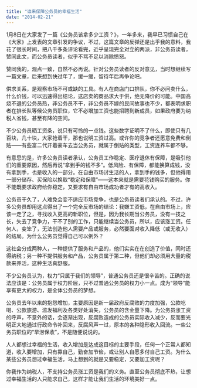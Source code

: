 ```yaml
---
title: "谁来保障公务员的幸福生活"
date: "2014-02-21"
---
```


1月8日在大家发了一篇《公务员该拿多少工资？》，一年多来，我早已习惯自己在《大家》上发表的文章引发的争议，不过，这篇文章的反弹还是出乎我的意料，我花了很长时间，把八千多条评论看完，近乎呈现完全对立的两派，非公务员读者，赞同此文，而公务员读者，似乎不骂不足以消除愤怒。

赞同我的，观点一致，自然不必再说。针对公务员读者的反对意见，当时想继续写一篇文章，后来想到快过年了，缓一缓，留待年后再争论吧。

供求关系，是观察市场不可或缺的工具。有人在商店门口排队，你不必问卖什么，什么价钱，可以迅速得出结论，这店卖的商品求大于供，绝无降价的可能。中国高烧不退的公务员热，非公务员不干，非公务员不嫁的民间故事也不少，都表明求职者在排长队等候公务员职位，它不必增加工资也能招聘到新成员，如果政府要为纳税人省钱，甚至有降的空间。

不少公务员晒工资条，说只有可怜的一点钱。这些数字证明不了什么，即使只有几百块，几十块，大家抢着干，那也说明工资过高。或许你的竞争者还愿意免费和倒贴——有些富二代开着豪车去当公务员，就属于倒贴的类型，工资连养车都不够。

有意思的是，许多公务员读者承认，公务员工作稳定、医疗退休有保障，是吸引他们的重要原因，然后再说“拿到手的钱不多”。低风险、有保障，都能换算成钱，没有拿到手，也是收入的一部分。在自由市场讨生活的人，拿到手的钱多，但他得用一部分储存、买保险以换取“稳定和保障”——这本来就是需要花钱购买的服务。你不能既要求政府给你稳定，又要求有自由市场成功者才有的高收入。

公务员干久了，人难免会变不适应市场竞争，也是公务员读者们承认的。不过，许多公务员却用这点得出了一个完全反市场的结论：我嫌工资低，在自由市场上，应该一走了之，寻找收入更高的新职位，但是，因为我长期当公务员，没有一技之长，失去了竞争力，干不了别的工作，只能继续当公务员，所以，应该涨工资。任何人，变笨了，无法创造他人需要产品或服务，必然要面对收入降低（或无收入）的结局。为什么公务员觉得自己可以例外？

这社会分成两种人，一种提供了服务和产品的，他们实实在在创造了价值，同时还得纳税；另一种不提供服务和产品，公务员属于第二种，但他们却必须用大量的税款来养活，这种生活真舒服。

不少公务员认为，权力“只属于我们的领导”，普通公务员还是很辛苦的。正确的说法应该是：公务员属于权力阶层，只不过普通公务员的权力小一点。成为“领导”能享有更大的权力，是全体公务员的梦想。

公务员去年以来的抱怨增加，主要原因是新一届政府反腐败的力度加强，公款吃喝、公款旅游、滥发福利及各类好处消失，公务员的含金量下降。为公务员涨工资的呼声，不意外的话，会逐渐出现，反腐败造成的公务员实际收入减少，反而要光明正大地通过行政命令补回来，反腐风声一过，原本的各种隐形收入回流。一些公务员职位的“旱涝保收”，不是随便说说的。

人人都想过幸福的生活，收入增加是达成这目标的主要手段，任何一个正常人都知道，收入要增加，只有靠自己，勤奋加节俭，或让别人自愿多付自己工资。为什么某些公务员想过幸福生活，马上想到的就是又要稳定，又要加工资呢？

你我作为纳税人，不支持公务员涨工资是我们的义务。直至公务员彻底不热，让想过幸福生活的人只能求自己，这样才能让我们生活的环境美好一点。
